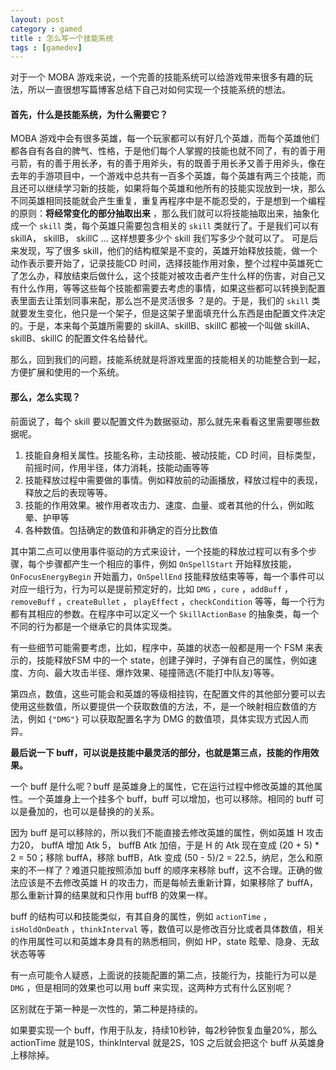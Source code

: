 ```yaml
---
layout: post
category : gamed
title : 怎么写一个技能系统
tags : [gamedev]
---
```

对于一个 MOBA 游戏来说，一个完善的技能系统可以给游戏带来很多有趣的玩法，所以一直很想写篇博客总结下自己对如何实现一个技能系统的想法。

#### 首先，什么是技能系统，为什么需要它？

MOBA 游戏中会有很多英雄，每一个玩家都可以有好几个英雄，而每个英雄他们都各自有各自的脾气、性格，于是他们每个人掌握的技能也就不同了，有的善于用弓箭，有的善于用长矛，有的善于用斧头，有的既善于用长矛又善于用斧头，像在去年的手游项目中，一个游戏中总共有一百多个英雄，每个英雄有两三个技能，而且还可以继续学习新的技能，如果将每个英雄和他所有的技能实现放到一块，那么不同英雄相同技能就会产生重复，重复再程序中是不能忍受的，于是想到一个编程的原则：**将经常变化的部分抽取出来** ，那么我们就可以将技能抽取出来，抽象化成一个 `skill` 类，每个英雄只需要包含相关的 `skill` 类就行了。于是我们可以有 skillA， skillB， skillC … 这样想要多少个 skill 我们写多少个就可以了。 可是后来发现，写了很多 skill，他们的结构框架是不变的，英雄开始释放技能，做一个动作表示要开始了，记录技能CD 时间，选择技能作用对象，整个过程中英雄死亡了怎么办，释放结束后做什么，这个技能对被攻击者产生什么样的伤害，对自己又有什么作用，等等这些每个技能都需要去考虑的事情，如果这些都可以转换到配置表里面去让策划同事来配，那么岂不是灵活很多 ？是的。于是，我们的 `skill` 类就要发生变化，他只是一个架子，但是这架子里面填充什么东西是由配置文件决定的。于是，本来每个英雄所需要的 skillA、skillB、skillC 都被一个叫做 skillA、skillB、skillC 的配置文件名给替代。

那么，回到我们的问题，技能系统就是将游戏里面的技能相关的功能整合到一起，方便扩展和使用的一个系统。

#### 那么，怎么实现？

前面说了，每个 skill 要以配置文件为数据驱动，那么就先来看看这里需要哪些数据呢。

1. 技能自身相关属性。技能名称，主动技能、被动技能，CD 时间，目标类型，前摇时间，作用半径，体力消耗，技能动画等等
2. 技能释放过程中需要做的事情。例如释放前的动画播放，释放过程中的表现，释放之后的表现等等。
3. 技能的作用效果。被作用者攻击力、速度、血量、或者其他的什么，例如眩晕、护甲等
4. 各种数值。包括确定的数值和非确定的百分比数值

其中第二点可以使用事件驱动的方式来设计，一个技能的释放过程可以有多个步骤，每个步骤都产生一个相应的事件，例如 `OnSpellStart` 开始释放技能，`OnFocusEnergyBegin` 开始蓄力，`OnSpellEnd` 技能释放结束等等，每一个事件可以对应一组行为，行为可以是提前预定好的，比如 `DMG` ，`cure` ，`addBuff` ，`removeBuff` ，`createBullet` ， `playEffect` ，`checkCondition` 等等，每一个行为都有其相应的参数。在程序中可以定义一个 `SkillActionBase` 的抽象类，每一个不同的行为都是一个继承它的具体实现类。

有一些细节可能需要考虑，比如，程序中，英雄的状态一般都是用一个 FSM 来表示的，技能释放FSM 中的一个 state，创建子弹时，子弹有自己的属性，例如速度、方向、最大攻击半径、爆炸效果、碰撞筛选(不能打中队友)等等。

第四点，数值，这些可能会和英雄的等级相挂钩，在配置文件的其他部分要可以去使用这些数值，所以要提供一个获取数值的方法，不，是一个映射相应数值的方法，例如 `{"DMG"}` 可以获取配置名字为 DMG 的数值项，具体实现方式因人而异。

**最后说一下 buff，可以说是技能中最灵活的部分，也就是第三点，技能的作用效果。** 

一个 buff 是什么呢？buff 是英雄身上的属性，它在运行过程中修改英雄的其他属性。一个英雄身上一个挂多个 buff，buff 可以增加，也可以移除。相同的 buff 可以是叠加的，也可以是替换的的关系。

因为 buff 是可以移除的，所以我们不能直接去修改英雄的属性，例如英雄 H 攻击力20， buffA 增加 Atk 5， buffB Atk 加倍，于是 H 的 Atk 现在变成 (20 + 5) * 2 = 50；移除 buffA，移除 buffB，Atk 变成 (50 - 5)/2 = 22.5，纳尼，怎么和原来的不一样了？难道只能按照添加 buff 的顺序来移除 buff，这不合理。正确的做法应该是不去修改英雄 H 的攻击力，而是每帧去重新计算，如果移除了 buffA，那么重新计算的结果就和只作用 buffB 的效果一样。

 buff 的结构可以和技能类似，有其自身的属性，例如 `actionTime` ，`isHoldOnDeath` ，`thinkInterval` 等，数值可以是修改百分比或者具体数值，相关的作用属性可以和英雄本身具有的熟悉相同，例如 HP，state 眩晕、隐身、无敌状态等等

有一点可能令人疑惑，上面说的技能配置的第二点，技能行为，技能行为可以是 `DMG` ，但是相同的效果也可以用 buff 来实现，这两种方式有什么区别呢？

区别就在于第一种是一次性的，第二种是持续的。

如果要实现一个 buff，作用于队友，持续10秒钟，每2秒钟恢复血量20%，那么 actionTime 就是10S，thinkInterval 就是2S，10S 之后就会把这个 buff 从英雄身上移除掉。